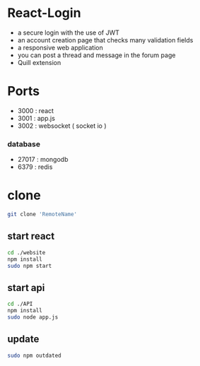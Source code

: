 # React-Login

- a secure login with the use of JWT 
- an account creation page that checks many validation fields
- a responsive web application 
- you can post a thread and message in the forum page
- Quill extension


# Ports

- 3000 : react
- 3001 : app.js
- 3002 : websocket ( socket io )

### database 
- 27017 : mongodb
- 6379 : redis

# clone 

```bash
git clone 'RemoteName'
```
## start react
```bash
cd ./website
npm install
sudo npm start
```
## start api
```bash
cd ./API
npm install
sudo node app.js
```

## update
```bash
sudo npm outdated
```


